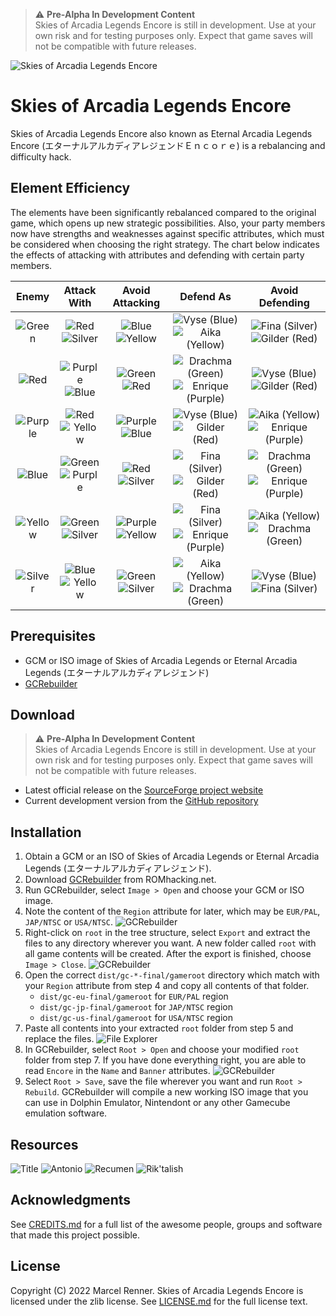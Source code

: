 > :warning: **Pre-Alpha In Development Content** <br />
> Skies of Arcadia Legends Encore is still in development. Use at your own 
> risk and for testing purposes only. Expect that game saves will not be 
> compatible with future releases.

![Skies of Arcadia Legends Encore](doc/logomlt.png)

# Skies of Arcadia Legends Encore

Skies of Arcadia Legends Encore also known as Eternal Arcadia Legends Encore 
(エターナルアルカディアレジェンドＥｎｃｏｒｅ) is a rebalancing and difficulty hack.

## Element Efficiency

The elements have been significantly rebalanced compared to the original game, 
which opens up new strategic possibilities. Also, your party members now have 
strengths and weaknesses against specific attributes, which must be considered 
when choosing the right strategy. The chart below indicates the effects of 
attacking with attributes and defending with certain party members.

| Enemy   | Attack With  | Avoid Attacking | Defend As      | Avoid Defending |
|:-------:|:------------:|:---------------:|:--------------:|:---------------:|
| ![][Gr] | ![][R]![][S] | ![][B]![][Y]    | ![][Vy]![][Ai] | ![][Fi]![][Gi]  |
| ![][Re] | ![][P]![][B] | ![][G]![][R]    | ![][Dr]![][En] | ![][Vy]![][Gi]  |
| ![][Pu] | ![][R]![][Y] | ![][P]![][B]    | ![][Vy]![][Gi] | ![][Ai]![][En]  |
| ![][Bl] | ![][G]![][P] | ![][R]![][S]    | ![][Fi]![][Gi] | ![][Dr]![][En]  |
| ![][Ye] | ![][G]![][S] | ![][P]![][Y]    | ![][Fi]![][En] | ![][Ai]![][Dr]  |
| ![][Si] | ![][B]![][Y] | ![][G]![][S]    | ![][Ai]![][Dr] | ![][Vy]![][Fi]  |

[G]: doc/greenstone.png "Green"
[R]: doc/redstone.png "Red"
[P]: doc/purplestone.png "Purple"
[B]: doc/bluestone.png "Blue"
[Y]: doc/yellowstone.png "Yellow"
[S]: doc/silverstone.png "Silver"
[Vy]: doc/vyse.png "Vyse (Blue)"
[Ai]: doc/aika.png "Aika (Yellow)"
[Fi]: doc/fina.png "Fina (Silver)"
[Dr]: doc/drachma.png "Drachma (Green)"
[En]: doc/enrique.png "Enrique (Purple)"
[Gi]: doc/gilder.png "Gilder (Red)"
[Gr]: doc/greencrest.png "Green"
[Re]: doc/redcrest.png "Red"
[Pu]: doc/purplecrest.png "Purple"
[Bl]: doc/bluecrest.png "Blue"
[Ye]: doc/yellowcrest.png "Yellow"
[Si]: doc/silvercrest.png "Silver"

## Prerequisites

* GCM or ISO image of Skies of Arcadia Legends or Eternal Arcadia Legends
  (エターナルアルカディアレジェンド)
* [GCRebuilder](http://www.romhacking.net/utilities/619/)

## Download

> :warning: **Pre-Alpha In Development Content** <br />
> Skies of Arcadia Legends Encore is still in development. Use at your own 
> risk and for testing purposes only. Expect that game saves will not be 
> compatible with future releases.

* Latest official release on the
  [SourceForge project website](https://sf.net/projects/soale)
* Current development version from the
  [GitHub repository](https://github.com/Taikocuya/SOALE)

## Installation

1. Obtain a GCM or an ISO of Skies of Arcadia Legends or Eternal Arcadia 
   Legends (エターナルアルカディアレジェンド).
2. Download [GCRebuilder](http://www.romhacking.net/utilities/619/) from
   ROMhacking.net.
3. Run GCRebuilder, select `Image > Open` and choose your GCM or ISO image.
4. Note the content of the `Region` attribute for later, which may be 
   `EUR/PAL`, `JAP/NTSC` or `USA/NTSC`.
   ![GCRebuilder](doc/install4.png)
5. Right-click on `root` in the tree structure, select `Export` and extract 
   the files to any directory wherever you want. A new folder called `root` 
   with all game contents will be created. After the export is finished, 
   choose `Image > Close`.
   ![GCRebuilder](doc/install5.png)
6. Open the correct `dist/gc-*-final/gameroot` directory which match with 
   your `Region` attribute from step 4 and copy all contents of that folder.
    * `dist/gc-eu-final/gameroot` for `EUR/PAL` region 
    * `dist/gc-jp-final/gameroot` for `JAP/NTSC` region 
    * `dist/gc-us-final/gameroot` for `USA/NTSC` region 
7. Paste all contents into your extracted `root` folder from step 5 and 
   replace the files.
   ![File Explorer](doc/install7.png)
8. In GCRebuilder, select `Root > Open` and choose your modified `root`
   folder from step 7. If you have done everything right, you are able to 
   read `Encore` in the `Name` and `Banner` attributes.
   ![GCRebuilder](doc/install8.png)
9. Select `Root > Save`, save the file wherever you want and run 
   `Root > Rebuild`. GCRebuilder will compile a new working ISO image that you 
   can use in Dolphin Emulator, Nintendont or any other Gamecube emulation 
   software.

## Resources

![Title](doc/title.png)
![Antonio](doc/antonio.png)
![Recumen](doc/recumen.png)
![Rik'talish](doc/riktalish.png)

## Acknowledgments

See [CREDITS.md](CREDITS.md) for a full list of the awesome people, groups and 
software that made this project possible.

## License

Copyright (C) 2022 Marcel Renner. Skies of Arcadia Legends Encore is 
licensed under the zlib license. See [LICENSE.md](LICENSE.md) for the full 
license text.
